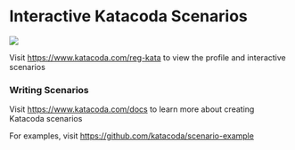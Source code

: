 # Interactive Katacoda Scenarios

[![](http://shields.katacoda.com/katacoda/reg-kata/count.svg)](https://www.katacoda.com/reg-kata "Get your profile on Katacoda.com")

Visit https://www.katacoda.com/reg-kata to view the profile and interactive scenarios

### Writing Scenarios
Visit https://www.katacoda.com/docs to learn more about creating Katacoda scenarios

For examples, visit https://github.com/katacoda/scenario-example
